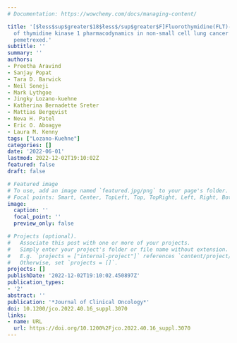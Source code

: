 ```yaml
---
# Documentation: https://wowchemy.com/docs/managing-content/

title: '[$łess$sup$greater$18$łess$/sup$greater$F]Fluorothymidine(FLT)-PET imaging
  of thymidine kinase 1 pharmacodynamics in non-small cell lung cancer treated with
  pemetrexed.'
subtitle: ''
summary: ''
authors:
- Preetha Aravind
- Sanjay Popat
- Tara D. Barwick
- Neil Soneji
- Mark Lythgoe
- Jingky Lozano-kuehne
- Katherina Bernadette Sreter
- Mattias Bergqvist
- Neva H. Patel
- Eric O. Aboagye
- Laura M. Kenny
tags: ["Lozano-Kuehne"]
categories: []
date: '2022-06-01'
lastmod: 2022-12-02T19:10:02Z
featured: false
draft: false

# Featured image
# To use, add an image named `featured.jpg/png` to your page's folder.
# Focal points: Smart, Center, TopLeft, Top, TopRight, Left, Right, BottomLeft, Bottom, BottomRight.
image:
  caption: ''
  focal_point: ''
  preview_only: false

# Projects (optional).
#   Associate this post with one or more of your projects.
#   Simply enter your project's folder or file name without extension.
#   E.g. `projects = ["internal-project"]` references `content/project/deep-learning/index.md`.
#   Otherwise, set `projects = []`.
projects: []
publishDate: '2022-12-02T19:10:02.450897Z'
publication_types:
- '2'
abstract: ''
publication: '*Journal of Clinical Oncology*'
doi: 10.1200/jco.2022.40.16_suppl.3070
links:
- name: URL
  url: https://doi.org/10.1200%2Fjco.2022.40.16_suppl.3070
---
```

